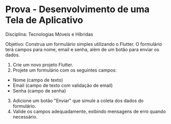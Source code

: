 # Prova - Desenvolvimento de uma Tela de Aplicativo

Disciplina: Tecnologias Móveis e Híbridas

Objetivo: Construa um formulário simples utilizando o Flutter. O formulário terá campos para nome, email e senha, além de um botão para enviar os dados.
1. Crie um novo projeto Flutter.
2. Projete um formulário com os seguintes campos:
 - Nome (campo de texto)
 - Email (campo de texto com validação de email)
 - Senha (campo de senha)
3. Adicione um botão "Enviar" que simule a coleta dos dados do formulário.
4. Valide os campos adequadamente, exibindo mensagens de erro quando necessário.

   
